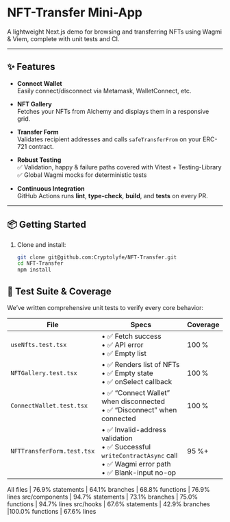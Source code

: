 # NFT-Transfer Mini-App

A lightweight Next.js demo for browsing and transferring NFTs using Wagmi & Viem, complete with unit tests and CI.

---

## ✨ Features

- **Connect Wallet**  
  Easily connect/disconnect via Metamask, WalletConnect, etc.

- **NFT Gallery**  
  Fetches your NFTs from Alchemy and displays them in a responsive grid.

- **Transfer Form**  
  Validates recipient addresses and calls `safeTransferFrom` on your ERC-721 contract.

- **Robust Testing**  
  ✅ Validation, happy & failure paths covered with Vitest + Testing-Library  
  ✅ Global Wagmi mocks for deterministic tests

- **Continuous Integration**  
  GitHub Actions runs **lint**, **type-check**, **build**, and **tests** on every PR.

---

## 📦 Getting Started

1. Clone and install:

   ```bash
   git clone git@github.com:Cryptolyfe/NFT-Transfer.git
   cd NFT-Transfer
   npm install
## 🧪 Test Suite & Coverage

We’ve written comprehensive unit tests to verify every core behavior:

| File                                  | Specs                                                                                     | Coverage  |
|---------------------------------------|-------------------------------------------------------------------------------------------|-----------|
| `useNfts.test.tsx`                    | • ✅ Fetch success<br>• ✅ API error<br>• ✅ Empty list                                     | 100 %     |
| `NFTGallery.test.tsx`                 | • ✅ Renders list of NFTs<br>• ✅ Empty state<br>• ✅ onSelect callback                    | 100 %     |
| `ConnectWallet.test.tsx`              | • ✅ “Connect Wallet” when disconnected<br>• ✅ “Disconnect” when connected                 | 100 %     |
| `NFTTransferForm.test.tsx`            | • ✅ Invalid-address validation<br>• ✅ Successful `writeContractAsync` call<br>• ✅ Wagmi error path<br>• ✅ Blank-input no-op | 95 %+     |

All files          | 76.9% statements | 64.1% branches | 68.8% functions | 76.9% lines
src/components     | 94.7% statements | 73.1% branches | 75.0% functions | 94.7% lines
src/hooks          | 67.6% statements | 42.9% branches |100.0% functions | 67.6% lines
